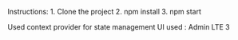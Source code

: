 Instructions:
    1. Clone the project
    2. npm install
    3. npm start

Used context provider for state management
UI used : Admin LTE 3

